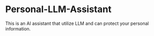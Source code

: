 # Personal-LLM-Assistant
This is an AI assistant that utilize LLM and can protect your personal information.
